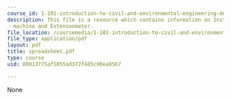 ```yaml
---
course_id: 1-101-introduction-to-civil-and-environmental-engineering-design-i-fall-2006
description: This file is a resource which contains information on Instron testing
  machine and Extensonmeter.
file_location: /coursemedia/1-101-introduction-to-civil-and-environmental-engineering-design-i-fall-2006/08013775af5055ad372f485c90ea8567_spreadsheet.pdf
file_type: application/pdf
layout: pdf
title: spreadsheet.pdf
type: course
uid: 08013775af5055ad372f485c90ea8567

---
```

None